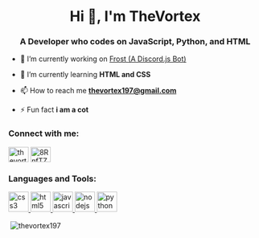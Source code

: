 <h1 align="center">Hi 👋, I'm TheVortex</h1>
<h3 align="center">A Developer who codes on JavaScript, Python, and HTML</h3>

- 🔭 I’m currently working on [Frost (A Discord.js Bot)](https://github.com/Frost-Development-Network/frost-bot)

- 🌱 I’m currently learning **HTML and CSS**

- 📫 How to reach me **thevortex197@gmail.com**

- ⚡ Fun fact **i am a cot**

<h3 align="left">Connect with me:</h3>
<p align="left">
<a href="https://www.youtube.com/c/thevortex" target="blank"><img align="center" src="https://cdn.jsdelivr.net/npm/simple-icons@3.0.1/icons/youtube.svg" alt="thevortex" height="30" width="40" /></a>
<a href="https://discord.gg/8RnfTZy" target="blank"><img align="center" src="https://cdn.jsdelivr.net/npm/simple-icons@3.0.1/icons/discord.svg" alt="8RnfTZy" height="30" width="40" /></a>
</p>

<h3 align="left">Languages and Tools:</h3>
<p align="left"> <a href="https://www.w3schools.com/css/" target="_blank"> <img src="https://devicons.github.io/devicon/devicon.git/icons/css3/css3-original-wordmark.svg" alt="css3" width="40" height="40"/> </a> <a href="https://www.w3.org/html/" target="_blank"> <img src="https://devicons.github.io/devicon/devicon.git/icons/html5/html5-original-wordmark.svg" alt="html5" width="40" height="40"/> </a> <a href="https://developer.mozilla.org/en-US/docs/Web/JavaScript" target="_blank"> <img src="https://devicons.github.io/devicon/devicon.git/icons/javascript/javascript-original.svg" alt="javascript" width="40" height="40"/> </a> <a href="https://nodejs.org" target="_blank"> <img src="https://devicons.github.io/devicon/devicon.git/icons/nodejs/nodejs-original-wordmark.svg" alt="nodejs" width="40" height="40"/> </a> <a href="https://www.python.org" target="_blank"> <img src="https://devicons.github.io/devicon/devicon.git/icons/python/python-original.svg" alt="python" width="40" height="40"/> </a> </p>

<p>&nbsp;<img align="center" src="https://github-readme-stats.vercel.app/api?username=thevortex197&show_icons=true&locale=en" alt="thevortex197" /></p>
